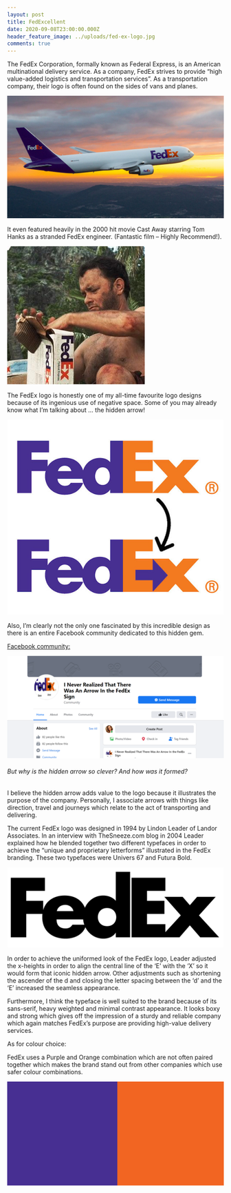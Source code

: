 ```yaml
---
layout: post
title: FedExcellent
date: 2020-09-08T23:00:00.000Z
header_feature_image: ../uploads/fed-ex-logo.jpg
comments: true
---
```

The FedEx Corporation, formally known as Federal Express, is an American multinational delivery service. As a company, FedEx strives to provide “high value-added logistics and transportation services”. As a transportation company, their logo is often found on the sides of vans and planes.

![FedEx Plane](../uploads/fedex-plane.jpg "FedEx Plane")

It even featured heavily in the 2000 hit movie Cast Away starring Tom Hanks as a stranded FedEx engineer. (Fantastic film – Highly Recommend!).

![tom hanks in castaway ](../uploads/fedex-castaway.jpg "Tom Hanks in Castaway with a FedEx Package")

The FedEx logo is honestly one of my all-time favourite logo designs because of its ingenious use of negative space. Some of you may already know what I’m talking about … the hidden arrow!

![FedEx Hidden Arrow](../uploads/highlighted-fedex-arrow.jpg "FedEx Hidden Arrow")

Also, I’m clearly not the only one fascinated by this incredible design as there is an entire Facebook community dedicated to this hidden gem.

[Facebook community:](https://www.facebook.com/I-Never-Realized-That-There-Was-An-Arrow-In-the-FedEx-Sign-104249042940605/?ref=page_internal)

![Facebook Community](../uploads/facebook-community.png "Facebook Community")

###### But why is the hidden arrow so clever? And how was it formed?

I believe the hidden arrow adds value to the logo because it illustrates the purpose of the company. Personally, I associate arrows with things like direction, travel and journeys which relate to the act of transporting and delivering.

The current FedEx logo was designed in 1994 by Lindon Leader of Landor Associates. In an interview with TheSneeze.com blog in 2004 Leader explained how he blended together two different typefaces in order to achieve the “unique and proprietary letterforms” illustrated in the FedEx branding. These two typefaces were Univers 67 and Futura Bold.

![Futura Bold](../uploads/futura-bold.jpg "Futura Bold")

In order to achieve the uniformed look of the FedEx logo, Leader adjusted the x-heights in order to align the central line of the ‘E’ with the ‘X’ so it would form that iconic hidden arrow. Other adjustments such as shortening the ascender of the d and closing the letter spacing between the ‘d’ and the ‘E’ increased the seamless appearance.

Furthermore, I think the typeface is well suited to the brand because of its sans-serif, heavy weighted and minimal contrast appearance. It looks boxy and strong which gives off the impression of a sturdy and reliable company which again matches FedEx’s purpose are providing high-value delivery services. 

As for colour choice:

FedEx uses a Purple and Orange combination which are not often paired together which makes the brand stand out from other companies which use safer colour combinations.

![Purple and Orange colour swatch](../uploads/purple-and-orange-colour-swatch.png)